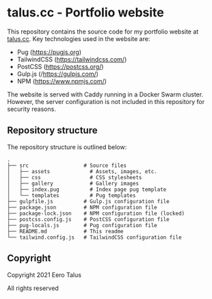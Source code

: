 # talus.cc - Portfolio website

This repository contains the source code for my portfolio website at
[talus.cc](https://talus.cc). Key technologies used in the website are:

- Pug (https://pugjs.org)
- TailwindCSS (https://tailwindcss.com/)
- PostCSS (https://postcss.org/)
- Gulp.js (/https://gulpjs.com/)
- NPM (https://www.npmjs.com/)

The website is served with Caddy running in a Docker Swarm cluster. However, the
server configuration is not included in this repository for security reasons.

## Repository structure

The repository structure is outlined below:

```
.
├── src                  # Source files
│   ├── assets             # Assets, images, etc.
│   ├── css                # CSS stylesheets
│   ├── gallery            # Gallery images
│   ├── index.pug          # Index page pug template
│   └── templates          # Pug templates
├── gulpfile.js          # Gulp.js configuration file
├── package.json         # NPM configuration file
├── package-lock.json    # NPM configuration file (locked)
├── postcss.config.js    # PostCSS configuration file
├── pug-locals.js        # Pug configuration file
├── README.md            # This readme
└── tailwind.config.js   # TailwindCSS configuration file
```

## Copyright

Copyright 2021 Eero Talus

All rights reserved
